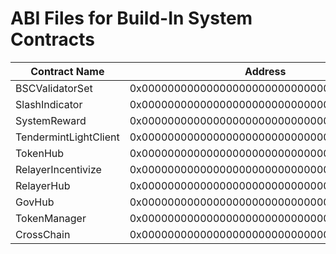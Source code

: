 # ABI Files for Build-In System Contracts

| Contract Name         | Address                                   | ABI file name                                      |
| ----------------------|-------------------------------------------|--------------------------------------------------- |
| BSCValidatorSet       |0x0000000000000000000000000000000000001000 | [bscvalidatorset](bscvalidatorset.abi)             |
| SlashIndicator        |0x0000000000000000000000000000000000001001 | [slashindicator](slashindicator.abi)               |
| SystemReward          |0x0000000000000000000000000000000000001002 | [systemreward](systemreward.abi)               |
| TendermintLightClient |0x0000000000000000000000000000000000001003 | [tendermintlightclient](tendermintlightclient.abi) |
| TokenHub              |0x0000000000000000000000000000000000001004 | [tokenhub](tokenhub.abi)                           |
| RelayerIncentivize    |0x0000000000000000000000000000000000001005 | [relayerincentivize](relayerincentivize.abi)       |
| RelayerHub            |0x0000000000000000000000000000000000001006 | [relayerhub](relayerhub.abi)                       |
| GovHub                |0x0000000000000000000000000000000000001007 | [govhub](govhub.abi)                               |
| TokenManager          |0x0000000000000000000000000000000000001008 | [tokenmanager](tokenmanager.abi)                   |
| CrossChain            |0x0000000000000000000000000000000000002000 | [crosschain](crosschain.abi)                       |
